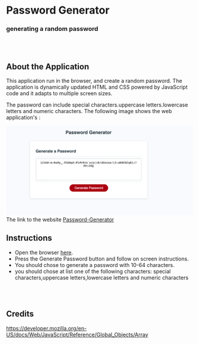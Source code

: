 # Password Generator
### generating a random password 
<br>
<br>

## About the Application
This application  run in the browser, and create a random password. The application is dynamically updated HTML and CSS powered by JavaScript code and it adapts to multiple screen sizes.

The password can include special characters.uppercase letters.lowercase letters and numeric characters.
The following image shows the web application's :
<br>

![application img](./assets/Screenshot%202023-01-06%20at%2017.21.23.png)
The link to the website [Password-Generator](https://asherbeck10.github.io/Password-Generator/)

## Instructions
* Open the browser [here](https://asherbeck10.github.io/Password-Generator/).
* Press the Generate Password button and follow on screen instructions.
* You should chose to generate a password with 10-64 characters.
* you should chose at list one of the following characters:
special characters,uppercase letters,lowercase letters and numeric characters
<br>
<br>


## Credits
https://developer.mozilla.org/en-US/docs/Web/JavaScript/Reference/Global_Objects/Array







